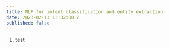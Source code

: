 ```yaml
---
title: NLP for intent classification and entity extraction
date: 2023-02-13 13:32:00 Z
published: false
---
```


1. test
